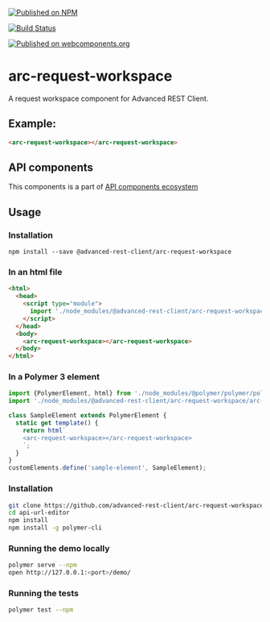 [![Published on NPM](https://img.shields.io/npm/v/@advanced-rest-client/arc-request-workspace.svg)](https://www.npmjs.com/package/@advanced-rest-client/arc-request-workspace)

[![Build Status](https://travis-ci.org/advanced-rest-client/arc-request-workspace.svg?branch=stage)](https://travis-ci.org/advanced-rest-client/arc-request-workspace)

[![Published on webcomponents.org](https://img.shields.io/badge/webcomponents.org-published-blue.svg)](https://www.webcomponents.org/element/advanced-rest-client/arc-request-workspace)


# arc-request-workspace

A request workspace component for Advanced REST Client.

## Example:

```html
<arc-request-workspace></arc-request-workspace>
```

## API components

This components is a part of [API components ecosystem](https://elements.advancedrestclient.com/)

## Usage

### Installation
```
npm install --save @advanced-rest-client/arc-request-workspace
```

### In an html file

```html
<html>
  <head>
    <script type="module">
      import './node_modules/@advanced-rest-client/arc-request-workspace/arc-request-workspace.js';
    </script>
  </head>
  <body>
    <arc-request-workspace></arc-request-workspace>
  </body>
</html>
```

### In a Polymer 3 element

```js
import {PolymerElement, html} from './node_modules/@polymer/polymer/polymer-element.js';
import './node_modules/@advanced-rest-client/arc-request-workspace/arc-request-workspace.js';

class SampleElement extends PolymerElement {
  static get template() {
    return html`
    <arc-request-workspace></arc-request-workspace>
    `;
  }
}
customElements.define('sample-element', SampleElement);
```

### Installation

```sh
git clone https://github.com/advanced-rest-client/arc-request-workspace
cd api-url-editor
npm install
npm install -g polymer-cli
```

### Running the demo locally

```sh
polymer serve --npm
open http://127.0.0.1:<port>/demo/
```

### Running the tests
```sh
polymer test --npm
```
